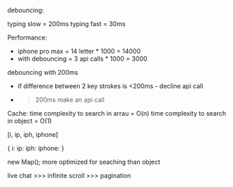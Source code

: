 debouncing:

typing slow = 200ms
typing fast = 30ms

Performance:
- iphone pro max = 14 letter * 1000 = 14000
- with debouncing = 3 api calls * 1000 = 3000

debouncing with 200ms
- if difference between 2 key strokes is <200ms - decline api call
- >200ms make an api call



Cache:
time complexity to search in arrau = O(n)
time complexity to search in object = O(1)

[i, ip, iph, iphone]

{
    i:
    ip:
    iph:
    iphone:
}

new Map(); more optimized for seaching than object

live chat >>> infinite scroll >>> pagination
